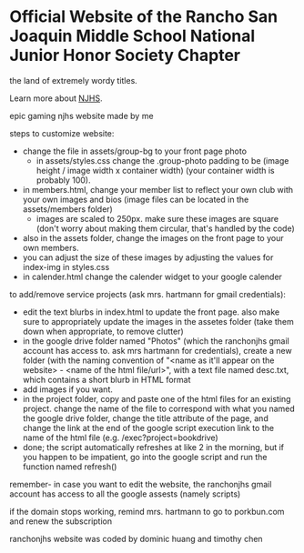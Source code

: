 # Official Website of the Rancho San Joaquin Middle School National Junior Honor Society Chapter

the land of extremely wordy titles.

Learn more about <a href="https://njhs.us">NJHS</a>.

epic gaming njhs website made by me

steps to customize website:
- change the file in assets/group-bg to your front page photo
  - in assets/styles.css change the .group-photo padding to be (image height / image width x container width) (your container width is probably 100).
- in members.html, change your member list to reflect your own club with your own images and bios (image files can be located in the assets/members folder)
  - images are scaled to 250px. make sure these images are square (don't worry about making them circular, that's handled by the code)
- also in the assets folder, change the images on the front page to your own members.
- you can adjust the size of these images by adjusting the values for index-img in styles.css
- in calender.html change the calender widget to your google calender

to add/remove service projects (ask mrs. hartmann for gmail credentials):
- edit the text blurbs in index.html to update the front page. also make sure to appropriately update the images in the assetes folder (take them down when appropriate, to remove clutter)
- in the google drive folder named "Photos" (which the ranchonjhs gmail account has access to. ask mrs hartmann for credentials), create a new folder (with the naming convention of "<name as it'll appear on the website> - <name of the html file/url>", with a text file named desc.txt, which contains a short blurb in HTML format
- add images if you want.
- in the project folder, copy and paste one of the html files for an existing project. change the name of the file to correspond with what you named the google drive folder, change the title attribute of the page, and change the link at the end of the google script execution link to the name of the html file (e.g. /exec?project=bookdrive)
- done; the script automatically refreshes at like 2 in the morning, but if you happen to be impatient, go into the google script and run the function named refresh()

remember- in case you want to edit the website, the ranchonjhs gmail account has access to all the google assests (namely scripts)

if the domain stops working, remind mrs. hartmann to go to porkbun.com and renew the subscription


ranchonjhs website was coded by dominic huang and timothy chen
